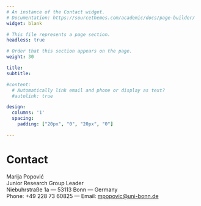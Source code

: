 ```yaml
---
# An instance of the Contact widget.
# Documentation: https://sourcethemes.com/academic/docs/page-builder/
widget: blank

# This file represents a page section.
headless: true

# Order that this section appears on the page.
weight: 30

title:
subtitle:

#content:
  # Automatically link email and phone or display as text?
  #autolink: true

design:
  columns: '1'
  spacing:
    padding: ["20px", "0", "20px", "0"]

---
```


# Contact

Marija Popović  
Junior Research Group Leader  
Niebuhrstraße 1a — 53113 Bonn — Germany  
Phone: +49 228 73 60825 — Email: mpopovic@uni-bonn.de